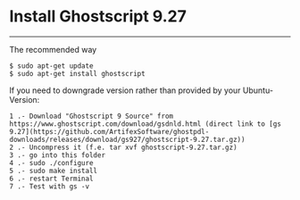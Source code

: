 # Install Ghostscript 9.27
--------------------------

The recommended way

```
$ sudo apt-get update
$ sudo apt-get install ghostscript
```

If you need to downgrade version rather than provided by your Ubuntu-Version:

```
1 .- Download "Ghostscript 9 Source" from https://www.ghostscript.com/download/gsdnld.html (direct link to [gs 9.27](https://github.com/ArtifexSoftware/ghostpdl-downloads/releases/download/gs927/ghostscript-9.27.tar.gz))
2 .- Uncompress it (f.e. tar xvf ghostscript-9.27.tar.gz)
3 .- go into this folder
4 .- sudo ./configure
5 .- sudo make install
6 .- restart Terminal
7 .- Test with gs -v
```
